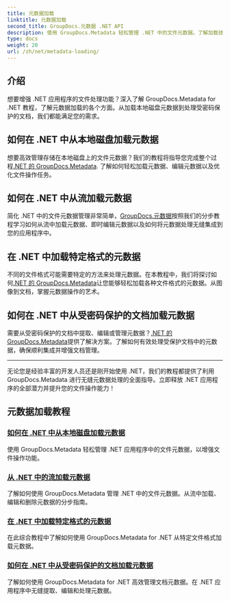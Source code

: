 ```yaml
---
title: 元数据加载
linktitle: 元数据加载
second_title: GroupDocs.元数据 .NET API
description: 使用 GroupDocs.Metadata 轻松管理 .NET 中的文件元数据。了解加载技术、编辑等，以增强文件操作功能。
type: docs
weight: 20
url: /zh/net/metadata-loading/
---
```

## 介绍

想要增强 .NET 应用程序的文件处理功能？深入了解 GroupDocs.Metadata for .NET 教程，了解元数据加载的各个方面。从加载本地磁盘元数据到处理受密码保护的文档，我们都能满足您的需求。

## 如何在 .NET 中从本地磁盘加载元数据

想要高效管理存储在本地磁盘上的文件元数据？我们的教程将指导您完成整个过程[.NET 的 GroupDocs.Metadata](./load-metadata-local-disk/). 了解如何轻松加载元数据、编辑元数据以及优化文件操作任务。

## 如何在 .NET 中从流加载元数据

简化 .NET 中的文件元数据管理非常简单，[GroupDocs.元数据](./load-metadata-stream/)按照我们的分步教程学习如何从流中加载元数据、即时编辑元数据以及如何将元数据处理无缝集成到您的应用程序中。

## 在 .NET 中加载特定格式的元数据

不同的文件格式可能需要特定的方法来处理元数据。在本教程中，我们将探讨如何[.NET 的 GroupDocs.Metadata](./load-metadata-specific-format/)让您能够轻松加载各种文件格式的元数据。从图像到文档，掌握元数据操作的艺术。

## 如何在 .NET 中从受密码保护的文档加载元数据

需要从受密码保护的文档中提取、编辑或管理元数据？[.NET 的 GroupDocs.Metadata](./load-metadata-password-protected/)提供了解决方案。了解如何有效处理受保护文档中的元数据，确保顺利集成并增强文档管理。

----
无论您是经验丰富的开发人员还是刚开始使用 .NET，我们的教程都提供了利用 GroupDocs.Metadata 进行无缝元数据处理的全面指导。立即释放 .NET 应用程序的全部潜力并提升您的文件操作能力！

## 元数据加载教程
### [如何在 .NET 中从本地磁盘加载元数据](./load-metadata-local-disk/)
使用 GroupDocs.Metadata 轻松管理 .NET 应用程序中的文件元数据，以增强文件操作功能。
### [从 .NET 中的流加载元数据](./load-metadata-stream/)
了解如何使用 GroupDocs.Metadata 管理 .NET 中的文件元数据。从流中加载、编辑和删除元数据的分步指南。
### [在 .NET 中加载特定格式的元数据](./load-metadata-specific-format/)
在此综合教程中了解如何使用 GroupDocs.Metadata for .NET 从特定文件格式加载元数据。
### [如何在 .NET 中从受密码保护的文档加载元数据](./load-metadata-password-protected/)
了解如何使用 GroupDocs.Metadata for .NET 高效管理文档元数据。在 .NET 应用程序中无缝提取、编辑和处理元数据。